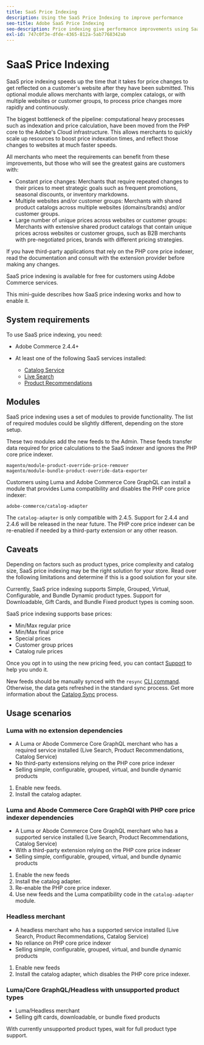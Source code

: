 ```yaml
---
title: SaaS Price Indexing
description: Using the SaaS Price Indexing to improve performance
seo-title: Adobe SaaS Price Indexing
seo-description: Price indexing give performance improvements using SaaS infrastructure
exl-id: 747c0f3e-dfde-4365-812a-5ab7768342ab
---
```

# SaaS Price Indexing

SaaS price indexing speeds up the time that it takes for price changes to get reflected on a customer's website after they have been submitted. This optional module allows merchants with large, complex catalogs, or with multiple websites or customer groups, to process price changes more rapidly and continuously.

The biggest bottleneck of the pipeline: computational heavy processes such as indexation and price calculation, have been moved from the PHP core to the Adobe's Cloud infrastructure. This allows merchants to quickly scale up resources to boost price indexation times, and reflect those changes to websites at much faster speeds.

All merchants who meet the requirements can benefit from these improvements, but those who will see the greatest gains are customers with: 

* Constant price changes: Merchants that require repeated changes to their prices to meet strategic goals such as frequent promotions, seasonal discounts, or inventory markdowns.
* Multiple websites and/or customer groups: Merchants with shared product catalogs across multiple websites (domains/brands) and/or customer groups. 
* Large number of unique prices across websites or customer groups: Merchants with extensive shared product catalogs that contain unique prices across websites or customer groups, such as B2B merchants with pre-negotiated prices, brands with different pricing strategies.

If you have third-party applications that rely on the PHP core price indexer, read the documentation and consult with the extension provider before making any changes. 

SaaS price indexing is available for free for customers using Adobe Commerce services.

This mini-guide describes how SaaS price indexing works and how to enable it.

## System requirements

To use SaaS price indexing, you need:

* Adobe Commerce 2.4.4+
* At least one of the following SaaS services installed:

    * [Catalog Service](../catalog-service/overview.md)
    * [Live Search](../live-search/guide-overview.md)
    * [Product Recommendations](../product-recommendations/guide-overview.md)

## Modules

SaaS price indexing uses a set of modules to provide functionality. The list of required modules could be slightly different, depending on the store setup.

These two modules add the new feeds to the Admin. These feeds transfer data required for price calculations to the SaaS indexer and ignores the PHP core price indexer.

```
magento/module-product-override-price-remover
magento/module-bundle-product-override-data-exporter
```

Customers using Luma and Adobe Commerce Core GraphQL can install a module that provides Luma compatibility and disables the PHP core price indexer:

```
adobe-commerce/catalog-adapter
```

The `catalog-adapter` is only compatible with 2.4.5. Support for 2.4.4 and 2.4.6 will be released in the near future.
The PHP core price indexer can be re-enabled if needed by a third-party extension or any other reason.

## Caveats

Depending on factors such as product types, price complexity and catalog size, SaaS price indexing may be the right solution for your store. Read over the following limitations and determine if this is a good solution for your site.

Currently, SaaS price indexing supports Simple, Grouped, Virtual, Configurable, and Bundle Dynamic product types.
Support for Downloadable, Gift Cards, and Bundle Fixed product types is coming soon.

SaaS price indexing supports base prices:

* Min/Max regular price
* Min/Max final price
* Special prices
* Customer group prices 
* Catalog rule prices

Once you opt in to using the new pricing feed, you can contact [Support](https://experienceleague.adobe.com/docs/commerce-knowledge-base/kb/help-center-guide/magento-help-center-user-guide.html) to help you undo it.

New feeds should be manually synced with the `resync` [CLI command](https://experienceleague.adobe.com/docs/commerce-merchant-services/user-guides/data-services/catalog-sync.html#resynccmdline). Otherwise, the data gets refreshed in the standard sync process. Get more information about the [Catalog Sync](../landing/catalog-sync.md) process.

## Usage scenarios

### Luma with no extension dependencies

* A Luma or Abode Commerce Core GraphQL merchant who has a required service installed (Live Search, Product Recommendations, Catalog Service)
* No third-party extensions relying on the PHP core price indexer
* Selling simple, configurable, grouped, virtual, and bundle dynamic products

1. Enable new feeds.
1. Install the catalog adapter.

### Luma and Abode Commerce Core GraphQl with PHP core price indexer dependencies

* A Luma or Abode Commerce Core GraphQL merchant who has a supported service installed (Live Search, Product Recommendations, Catalog Service)
* With a third-party extension relying on the PHP core price indexer
* Selling simple, configurable, grouped, virtual, and bundle dynamic products

1. Enable the new feeds
1. Install the catalog adapter.
1. Re-enable the PHP core price indexer. 
1. Use new feeds and the Luma compatibility code in the `catalog-adapter` module.

### Headless merchant

* A headless merchant who has a supported service installed (Live Search, Product Recommendations, Catalog Service)
* No reliance on PHP core price indexer
* Selling simple, configurable, grouped, virtual, and bundle dynamic products

1. Enable new feeds
1. Install the catalog adapter, which disables the PHP core price indexer.

### Luma/Core GraphQL/Headless with unsupported product types

* Luma/Headless merchant
* Selling gift cards, downloadable, or bundle fixed products

With currently unsupported product types, wait for full product type support.
